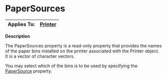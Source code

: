 




<h1 class="heading"><span class="name">PaperSources</span></h1>

| Applies To: | [Printer](../a-z/printer.md) |
| --- | ---  |


**Description**


The PaperSources property is a read-only property that provides the names of the paper bins installed on the printer associated with the Printer object. It is a vector of character vectors.


You may select which of the bins is to be used by specifying the [PaperSource](../a-z/papersource.md) property.



